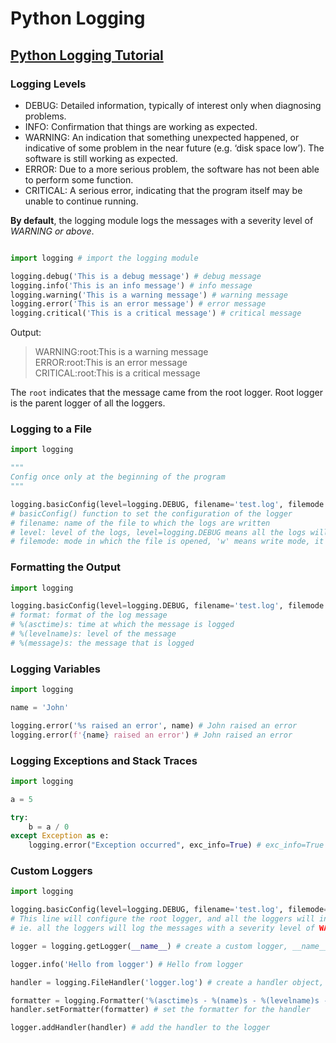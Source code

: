 # Python Logging 

## [Python Logging Tutorial](https://www.youtube.com/watch?v=urrfJgHwIJA) 

### Logging Levels 

- DEBUG: Detailed information, typically of interest only when diagnosing problems.
- INFO: Confirmation that things are working as expected.
- WARNING: An indication that something unexpected happened, or indicative of some problem in the near future (e.g. ‘disk space low’). The software is still working as expected.
- ERROR: Due to a more serious problem, the software has not been able to perform some function.
- CRITICAL: A serious error, indicating that the program itself may be unable to continue running.

**By default**, the logging module logs the messages with a severity level of *WARNING or above*. 

```python

import logging # import the logging module 

logging.debug('This is a debug message') # debug message
logging.info('This is an info message') # info message
logging.warning('This is a warning message') # warning message
logging.error('This is an error message') # error message
logging.critical('This is a critical message') # critical message
```

Output: 
> WARNING:root:This is a warning message  
> ERROR:root:This is an error message  
> CRITICAL:root:This is a critical message  

The `root` indicates that the message came from the root logger. Root logger is the parent logger of all the loggers. 

### Logging to a File

```python
import logging 

"""
Config once only at the beginning of the program 
"""

logging.basicConfig(level=logging.DEBUG, filename='test.log', filemode = 'w') 
# basicConfig() function to set the configuration of the logger
# filename: name of the file to which the logs are written 
# level: level of the logs, level=logging.DEBUG means all the logs will be written to the file
# filemode: mode in which the file is opened, 'w' means write mode, it will overwrite the file if it already exists 
```

### Formatting the Output

```python
import logging 

logging.basicConfig(level=logging.DEBUG, filename='test.log', filemode = 'w', format='%(asctime)s - %(levelname)s - %(message)s')
# format: format of the log message 
# %(asctime)s: time at which the message is logged
# %(levelname)s: level of the message
# %(message)s: the message that is logged 
```

### Logging Variables

```python
import logging

name = 'John'

logging.error('%s raised an error', name) # John raised an error 
logging.error(f'{name} raised an error') # John raised an error 
``` 

### Logging Exceptions and Stack Traces 

```python
import logging

a = 5

try:
    b = a / 0
except Exception as e:
    logging.error("Exception occurred", exc_info=True) # exc_info=True logs the traceback of the exception 
```

### Custom Loggers 

```python
import logging

logging.basicConfig(level=logging.DEBUG, filename='test.log', filemode='w', format='%(name)s - %(levelname)s - %(message)s') 
# This line will configure the root logger, and all the loggers will inherit the configuration from the root logger 
# ie. all the loggers will log the messages with a severity level of WARNING or above 

logger = logging.getLogger(__name__) # create a custom logger, __name__ is the name of the current module 

logger.info('Hello from logger') # Hello from logger 

handler = logging.FileHandler('logger.log') # create a handler object, this will write the logs to the file logger.log for this logger 

formatter = logging.Formatter('%(asctime)s - %(name)s - %(levelname)s - %(message)s') # create a formatter object 
handler.setFormatter(formatter) # set the formatter for the handler 

logger.addHandler(handler) # add the handler to the logger 
```


